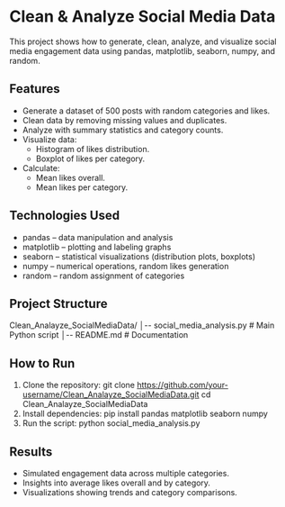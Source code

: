 # Clean & Analyze Social Media Data
This project shows how to generate, clean, analyze, and visualize social media engagement data using pandas, matplotlib, seaborn, numpy, and random.

## Features
- Generate a dataset of 500 posts with random categories and likes.
- Clean data by removing missing values and duplicates.
- Analyze with summary statistics and category counts.
- Visualize data:
  - Histogram of likes distribution.
  - Boxplot of likes per category.
- Calculate:
  - Mean likes overall.
  - Mean likes per category.

## Technologies Used
- pandas – data manipulation and analysis
- matplotlib – plotting and labeling graphs
- seaborn – statistical visualizations (distribution plots, boxplots)
- numpy – numerical operations, random likes generation
- random – random assignment of categories

## Project Structure
Clean_Analayze_SocialMediaData/
│-- social_media_analysis.py   # Main Python script
│-- README.md                  # Documentation

## How to Run
1. Clone the repository:
   git clone https://github.com/your-username/Clean_Analayze_SocialMediaData.git
   cd Clean_Analayze_SocialMediaData
2. Install dependencies:
   pip install pandas matplotlib seaborn numpy
3. Run the script:
   python social_media_analysis.py

## Results
- Simulated engagement data across multiple categories.
- Insights into average likes overall and by category.
- Visualizations showing trends and category comparisons.
